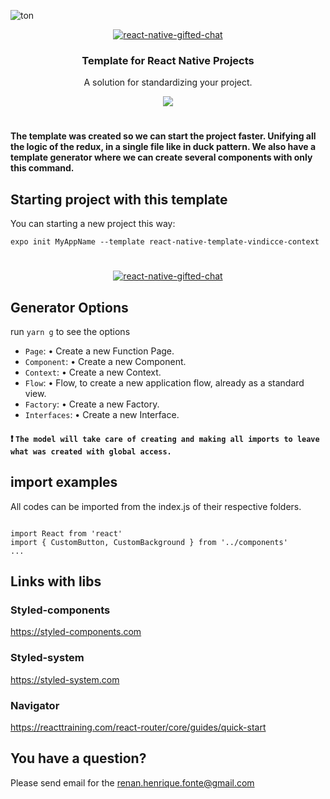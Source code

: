 ![ton](https://user-images.githubusercontent.com/22872282/147475036-d92c3b34-2742-4e52-a03b-9491110a6ab0.png)

<p align="center" >
  <p align="center" >
    <a href="">
      <img alt="react-native-gifted-chat" src="https://user-images.githubusercontent.com/22872282/77975177-b34a2900-72cf-11ea-845d-6e40ab6718d4.png" />
    </a>
  </p>

<h3 align="center">
  Template for React Native Projects
</h3>
<p align="center">
  A solution for standardizing your project.
</p>

<p align="center">
  <a title='License' href="https://github.com/FaridSafi/react-native-gifted-chat/blob/master/LICENSE" height="18">
    <img src='https://img.shields.io/badge/license-MIT-blue.svg' />
  </a>
</p>

#

#### The template was created so we can start the project faster. Unifying all the logic of the redux, in a single file like in duck pattern. We also have a template generator where we can create several components with only this command.

## Starting project with this template

You can starting a new project this way:

`expo init MyAppName --template react-native-template-vindicce-context`

#

  <p align="center" >
    <a href="">
      <img alt="react-native-gifted-chat" src="https://user-images.githubusercontent.com/22872282/77976697-0aea9380-72d4-11ea-96bb-2d4484a8c6a6.png" />
    </a>
  </p>

## Generator Options

run `yarn g` to see the options

- `Page`: • Create a new Function Page.
- `Component`: • Create a new Component.
- `Context`: • Create a new Context.
- `Flow`: • Flow, to create a new application flow, already as a standard view.
- `Factory`: • Create a new Factory.
- `Interfaces`: • Create a new Interface.

#### :exclamation: `The model will take care of creating and making all imports to leave what was created with global access.`

## import examples

All codes can be imported from the index.js of their respective folders.

```components

import React from 'react'
import { CustomButton, CustomBackground } from '../components'
...

```

## Links with libs

### Styled-components

https://styled-components.com

### Styled-system

https://styled-system.com

### Navigator

https://reacttraining.com/react-router/core/guides/quick-start


## You have a question?

Please send email for the renan.henrique.fonte@gmail.com
